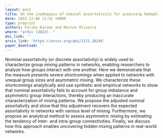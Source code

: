 ```yaml
---
layout: post
title: On the inadequacy of nominal assortativity for assessing homophily in networks
date: 2022-12-06 11:51 +0000
type: preprint
authors: Fariba Karimi and Marcos Oliveira
where: "arXiv (2022). "
doi_link: ''
arxiv_link: 'https://arxiv.org/abs/2211.10245'
paper_download: ''
---
```

Nominal assortativity (or discrete assortativity) is widely used to characterize group mixing patterns in networks, enabling researchers to analyze how groups interact with one another. Here we demonstrate that the measure presents severe shortcomings when applied to networks with unequal group sizes and asymmetric mixing. We characterize these shortcomings analytically and use synthetic and empirical networks to show that nominal assortativity fails to account for group imbalance and asymmetric group interactions, thereby producing an inaccurate characterization of mixing patterns. We propose the adjusted nominal assortativity and show that this adjustment recovers the expected assortativity in networks with various level of mixing. Furthermore, we propose an analytical method to assess asymmetric mixing by estimating the tendency of inter- and intra-group connectivities. Finally, we discuss how this approach enables uncovering hidden mixing patterns in real-world networks.
